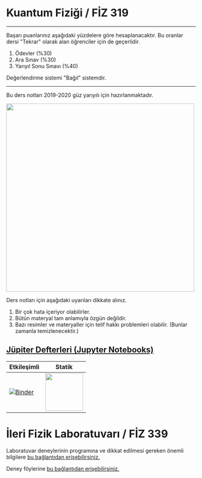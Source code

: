 # Kuantum Fiziği / FİZ 319

---
Başarı puanlarınız aşağıdaki yüzdelere göre hesaplanacaktır. Bu oranlar dersi "Tekrar" olarak alan öğrenciler için de geçerlidir.

1. Ödevler (%30)
2. Ara Sınav (%30)
3. Yarıyıl Sonu Sınavı (%40)

Değerlendirme sistemi "Bağıl" sistemdir.

---

Bu ders notları 2019-2020 güz yarıyılı için hazırlanmaktadır. 

<img width=500 src='https://github.com/mkarakoc/Kuantum_Fizigi/blob/master/dersnotlari/figurler/blackbody_spect_vs_lambdaT.png'>

Ders notları için aşağıdaki uyarıları dikkate alınız.

1. Bir çok hata içeriyor olabilirler.
2. Bütün materyal tam anlamıyla özgün değildir.
3. Bazı resimler ve materyaller için telif hakkı problemleri olabilir. (Bunlar zamanla temizlenecektir.)

## [Jüpiter Defterleri (Jupyter Notebooks)](https://jupyter.org/)

| Etkileşimli  | Statik   |
|---|---|
| [![Binder](https://mybinder.org/badge.svg)](https://mybinder.org/v2/gh/mkarakoc/Kuantum_Fizigi/master)  | [<img width=100 src='https://nbviewer.jupyter.org/static/img/nav_logo.svg'>](https://nbviewer.jupyter.org/github/mkarakoc/Kuantum_Fizigi/tree/master/programlar/)  |

# İleri Fizik Laboratuvarı / FİZ 339
Laboratuvar deneylerinin programına ve dikkat edilmesi gereken önemli bilgilere [bu bağlantıdan erişebilirsiniz.](https://github.com/mkarakoc/Kuantum_Fizigi/blob/master/zz99_laboratuvar_foyu_ileri_fizik/%C4%B0leriFizikLab_onemli_bilgiler.pdf)

Deney föylerine [bu bağlantıdan erişebilirsiniz.](https://github.com/mkarakoc/Kuantum_Fizigi/blob/master/zz99_laboratuvar_foyu_ileri_fizik/ileri_Fizik_Laboratuvari_deney_foyu_2019.pdf)

